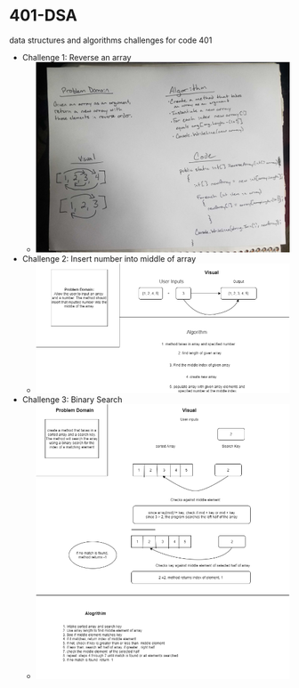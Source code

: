 # 401-DSA
data structures and algorithms challenges for code 401
- Challenge 1: Reverse an array
  - ![whiteboard](01wb.jpg)
- Challenge 2: Insert number into middle of array
  - ![whiteboard](InsertShiftArray.png)
- Challenge 3: Binary Search
  - ![whiteboard](BinarySearch.png)